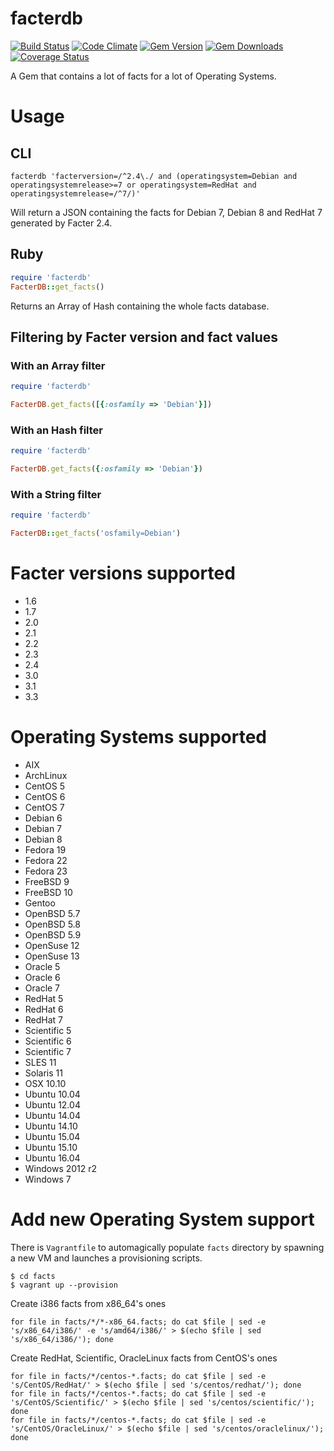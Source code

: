 facterdb
========

[![Build Status](https://img.shields.io/travis/camptocamp/facterdb/master.svg)](https://travis-ci.org/camptocamp/facterdb)
[![Code Climate](https://img.shields.io/codeclimate/github/camptocamp/facterdb.svg)](https://codeclimate.com/github/camptocamp/facterdb)
[![Gem Version](https://img.shields.io/gem/v/facterdb.svg)](https://rubygems.org/gems/facterdb)
[![Gem Downloads](https://img.shields.io/gem/dt/facterdb.svg)](https://rubygems.org/gems/facterdb)
[![Coverage Status](https://img.shields.io/coveralls/camptocamp/facterdb.svg)](https://coveralls.io/r/camptocamp/facterdb?branch=master)

A Gem that contains a lot of facts for a lot of Operating Systems.

# Usage

## CLI

```shell
facterdb 'facterversion=/^2.4\./ and (operatingsystem=Debian and operatingsystemrelease>=7 or operatingsystem=RedHat and operatingsystemrelease=/^7/)'
```

Will return a JSON containing the facts for Debian 7, Debian 8 and RedHat 7 generated by Facter 2.4.

## Ruby

```ruby
require 'facterdb'
FacterDB::get_facts()
```

Returns an Array of Hash containing the whole facts database.

## Filtering by Facter version and fact values

### With an Array filter

```ruby
require 'facterdb'

FacterDB.get_facts([{:osfamily => 'Debian'}])
```

### With an Hash filter

```ruby
require 'facterdb'

FacterDB.get_facts({:osfamily => 'Debian'})
```

### With a String filter

```ruby
require 'facterdb'

FacterDB::get_facts('osfamily=Debian')
```

# Facter versions supported

* 1.6
* 1.7
* 2.0
* 2.1
* 2.2
* 2.3
* 2.4
* 3.0
* 3.1
* 3.3

# Operating Systems supported

* AIX
* ArchLinux
* CentOS 5
* CentOS 6
* CentOS 7
* Debian 6
* Debian 7
* Debian 8
* Fedora 19
* Fedora 22
* Fedora 23
* FreeBSD 9
* FreeBSD 10
* Gentoo
* OpenBSD 5.7
* OpenBSD 5.8
* OpenBSD 5.9
* OpenSuse 12
* OpenSuse 13
* Oracle 5
* Oracle 6
* Oracle 7
* RedHat 5
* RedHat 6
* RedHat 7
* Scientific 5
* Scientific 6
* Scientific 7
* SLES 11
* Solaris 11
* OSX 10.10
* Ubuntu 10.04
* Ubuntu 12.04
* Ubuntu 14.04
* Ubuntu 14.10
* Ubuntu 15.04
* Ubuntu 15.10
* Ubuntu 16.04
* Windows 2012 r2
* Windows 7

# Add new Operating System support

There is `Vagrantfile` to automagically populate `facts` directory by spawning a new VM and launches a provisioning scripts.

```
$ cd facts
$ vagrant up --provision
```

Create i386 facts from x86_64's ones

```
for file in facts/*/*-x86_64.facts; do cat $file | sed -e 's/x86_64/i386/' -e 's/amd64/i386/' > $(echo $file | sed 's/x86_64/i386/'); done
```
Create RedHat, Scientific, OracleLinux facts from CentOS's ones

```
for file in facts/*/centos-*.facts; do cat $file | sed -e 's/CentOS/RedHat/' > $(echo $file | sed 's/centos/redhat/'); done
for file in facts/*/centos-*.facts; do cat $file | sed -e 's/CentOS/Scientific/' > $(echo $file | sed 's/centos/scientific/'); done
for file in facts/*/centos-*.facts; do cat $file | sed -e 's/CentOS/OracleLinux/' > $(echo $file | sed 's/centos/oraclelinux/'); done
```
